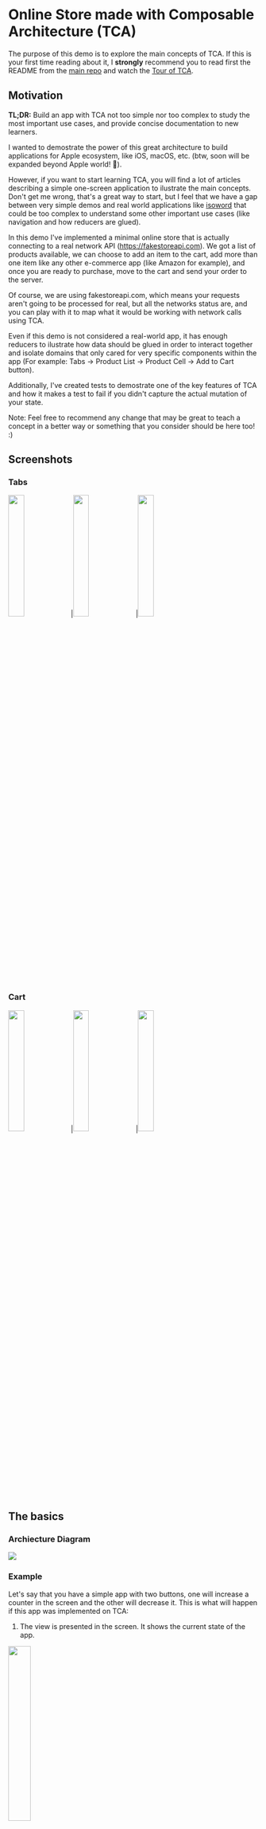 # Online Store made with Composable Architecture (TCA)
The purpose of this demo is to explore the main concepts of TCA. If this is your first time reading about it, I **strongly** recommend you to read first the README from the [main repo](https://github.com/pointfreeco/swift-composable-architecture) and watch the [Tour of TCA](https://www.pointfree.co/collections/composable-architecture/a-tour-of-the-composable-architecture).

## Motivation
**TL;DR:** Build an app with TCA not too simple nor too complex to study the most important use cases, and provide concise documentation to new learners.

I wanted to demostrate the power of this great architecture to build applications for Apple ecosystem, like iOS, macOS, etc. (btw, soon will be expanded beyond Apple world! 🚀).

However, if you want to start learning TCA, you will find a lot of articles describing a simple one-screen application to ilustrate the main concepts. Don't get me wrong, that's a great way to start, but I feel that we have a gap between very simple demos and real world applications like [isoword](https://github.com/pointfreeco/isowords) that could be too complex to understand some other important use cases (like navigation and how reducers are glued).

In this demo I've implemented a minimal online store that is actually connecting to a real network API (https://fakestoreapi.com). We got a list of products available, we can choose to add an item to the cart, add more than one item like any other e-commerce app (like Amazon for example), and once you are ready to purchase, move to the cart and send your order to the server.

Of course, we are using fakestoreapi.com, which means your requests aren't going to be processed for real, but all the networks status are, and you can play with it to map what it would be working with network calls using TCA.

Even if this demo is not considered a real-world app, it has enough reducers to ilustrate how data should be glued in order to interact together and isolate domains that only cared for very specific components within the app (For example: Tabs -> Product List -> Product Cell -> Add to Cart button).

Additionally, I've created tests to demostrate one of the key features of TCA and how it makes a test to fail if you didn't capture the actual mutation of your state.

Note: Feel free to recommend any change that may be great to teach a concept in a better way or something that you consider should be here too! :) 

## Screenshots
### Tabs
<img src="./Images/demo1.png"  width="25%" height="25%">|<img src="./Images/demo2.png"  width="25%" height="25%">|<img src="./Images/demo6.png"  width="25%" height="25%">

### Cart
<img src="./Images/demo3.png"  width="25%" height="25%">|<img src="./Images/demo4.png"  width="25%" height="25%">|<img src="./Images/demo5.png"  width="25%" height="25%">

## The basics
### Archiecture Diagram
<img src="./Images/TCA_Architecture.png">

### Example
Let's say that you have a simple app with two buttons, one will increase a counter in the screen and the other will decrease it. This is what will happen if this app was implemented on TCA:

1. The view is presented in the screen. It shows the current state of the app.
<img src="./Images/viewDemo1.png" width="30%" height="30%">

```swift
struct State: Equatable {
    var counter = 0
}
```

2. The user press a button, that internally send an action to the store.
<img src="./Images/actionDemo1.png" width="30%" height="30%">

```swift
enum Action: Equatable {
    case increaseCounter
    case decreaseCounter
}
```

3. The store & reducer require an environment object, that in TCA is just the object holding your dependencies. If you don't have any dependencies yet, just add an empty Environment.
```swift
struct Environment {
    // Future Dependencies...
}
```


4. The action is received by the reducer and proceed to mutate the state. Reducer MUST also return an effect, that represent logic from the "outside world" (network calls, notifications, database, etc). If no effect is needed, just return `Effect.none` .

```swift
let reducer = Reducer<
    State, Action, Environment
> { state, action, environment in
    switch action {
    case .increaseCounter:
        state.counter += 1
        return Effect.none
    case .decreaseCounter:
        state.counter -= 1
        return Effect.none
    }
}
```

5. Once the mutation is done and the reducer returned the effect, the view will render the update in the screen. 
<img src="./Images/viewUpdateDemo1.png" width="30%" height="30%">

7. To observe object in TCA, we need an object called viewStore, that in this example is wrapped within WithViewStore view.
8. We can send another action using `viewStore.send()` and an `Action` value.

```swift
struct ContentView: View {
    let store: Store<State, Action>

    var body: some View {
        WithViewStore(self.store) { viewStore in
            HStack {
                Button {
                    viewStore.send(.decreaseCounter)
                } label: {
                    Text("-")
                        .padding(10)
                        .background(.blue)
                        .foregroundColor(.white)
                        .cornerRadius(10)
                }
                .buttonStyle(.plain)

                Text(viewStore.counter.description)
                    .padding(5)

                Button {
                    viewStore.send(.increaseCounter)
                } label: {
                    Text("+")
                        .padding(10)
                        .background(.blue)
                        .foregroundColor(.white)
                        .cornerRadius(10)
                }
                .buttonStyle(.plain)
            }
        }
    }
}
```

8. View is initialized by a `Store` object.

```swift
ContentView(
    store: Store(
        initialState: State(),
        reducer: reducer,
        environment: Environment()
    )
)
```

If you want to learn more about the basics, check out the following [video](https://youtu.be/SfFDj6qT-xg)

## Composition

TBD

### More coming ...
